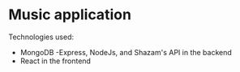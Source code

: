 # Music application 
Technologies used:
- MongoDB
-Express, NodeJs, and Shazam's API in the backend
- React in the frontend 
